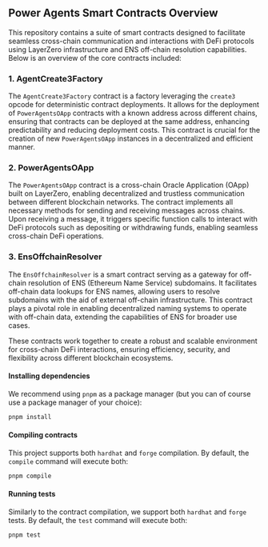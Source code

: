 ## Power Agents Smart Contracts Overview

This repository contains a suite of smart contracts designed to facilitate seamless cross-chain communication and interactions with DeFi protocols using LayerZero infrastructure and ENS off-chain resolution capabilities. Below is an overview of the core contracts included:

### **1. AgentCreate3Factory**
The `AgentCreate3Factory` contract is a factory leveraging the `create3` opcode for deterministic contract deployments. It allows for the deployment of `PowerAgentsOApp` contracts with a known address across different chains, ensuring that contracts can be deployed at the same address, enhancing predictability and reducing deployment costs. This contract is crucial for the creation of new `PowerAgentsOApp` instances in a decentralized and efficient manner.

### **2. PowerAgentsOApp**
The `PowerAgentsOApp` contract is a cross-chain Oracle Application (OApp) built on LayerZero, enabling decentralized and trustless communication between different blockchain networks. The contract implements all necessary methods for sending and receiving messages across chains. Upon receiving a message, it triggers specific function calls to interact with DeFi protocols such as depositing or withdrawing funds, enabling seamless cross-chain DeFi operations.

### **3. EnsOffchainResolver**
The `EnsOffchainResolver` is a smart contract serving as a gateway for off-chain resolution of ENS (Ethereum Name Service) subdomains. It facilitates off-chain data lookups for ENS names, allowing users to resolve subdomains with the aid of external off-chain infrastructure. This contract plays a pivotal role in enabling decentralized naming systems to operate with off-chain data, extending the capabilities of ENS for broader use cases.

These contracts work together to create a robust and scalable environment for cross-chain DeFi interactions, ensuring efficiency, security, and flexibility across different blockchain ecosystems.


#### Installing dependencies

We recommend using `pnpm` as a package manager (but you can of course use a package manager of your choice):

```bash
pnpm install
```

#### Compiling contracts

This project supports both `hardhat` and `forge` compilation. By default, the `compile` command will execute both:

```bash
pnpm compile
```

#### Running tests

Similarly to the contract compilation, we support both `hardhat` and `forge` tests. By default, the `test` command will execute both:

```bash
pnpm test
```

